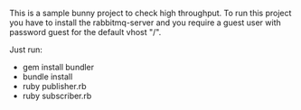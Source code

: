 This is a sample bunny project to check high throughput. To run this project you have to install the rabbitmq-server and you require a guest user with password guest for the default vhost "/".

Just run:

* gem install bundler
* bundle install
* ruby publisher.rb
* ruby subscriber.rb
